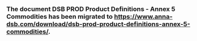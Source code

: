 ### The document DSB PROD Product Definitions - Annex 5 Commodities has been migrated to https://www.anna-dsb.com/download/dsb-prod-product-definitions-annex-5-commodities/.
